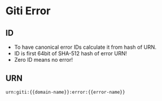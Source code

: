 # Giti Error

## ID
- To have canonical error IDs calculate it from hash of URN.
- ID is first 64bit of SHA-512 hash of error URN!
- Zero ID means no error!

## URN
`urn:giti:{{domain-name}}:error:{{error-name}}`
